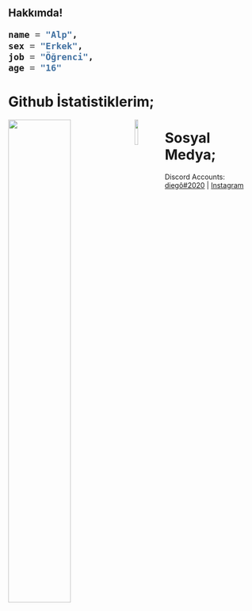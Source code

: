 <h2>Hakkımda!

```py
name = "Alp",
sex = "Erkek",
job = "Öğrenci",
age = "16"
```
# Github İstatistiklerim;
                                                  
<img width="50%" align="left" src="https://github-readme-stats.vercel.app/api?username=diegoodev&show_icons=true&hide_title=true&theme=merko">
<img width="11.5%" align="left" src="https://komarev.com/ghpvc/?username=diegoodev&color=dc143c">

# Sosyal Medya;

Discord Accounts: [diegô#2020](https://discord.com/users/912424175581429872) | [Instagram](https://www.instagram.com/jr_lamina.dll/)

